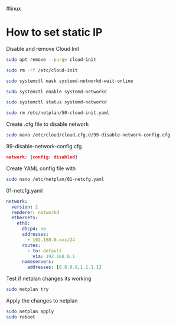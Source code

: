 #linux
# How to set static IP

Disable and remove Cloud Init

```bash
sudo apt remove --purge cloud-init
```

```bash
sudo rm -rf /etc/cloud-init
```

```bash
sudo systemctl mask systemd-networkd-wait-online
```

```bash
sudo systemctl enable systemd-networkd
```

```bash
sudo systemctl status systemd-networkd
```

```bash
sudo rm /etc/netplan/50-cloud-init.yaml
```

Create .cfg file to disable network

```bash
sudo nano /etc/cloud/cloud.cfg.d/99-disable-network-config.cfg
```

99-disable-network-config.cfg

```json
network: {config: disabled}
```

Create YAML config file with

```bash
sudo nano /etc/netplan/01-netcfg.yaml
```

01-netcfg.yaml

```yaml
network:
  version: 2
  renderer: networkd
  ethernets:
    eth0:
      dhcp4: no
      addresses:
		- 192.168.0.xxx/24
      routes:
	    - to: default
		  via: 192.168.0.1
      nameservers:
        addresses: [8.8.8.8,1.1.1.1]
```

Test if netplan changes its working

```bash
sudo netplan try
```

Apply the changes to netplan

```bash
sudo netplan apply
sudo reboot
```

